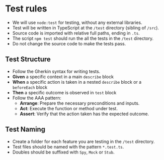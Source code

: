 # Test rules

- We will use `node:test` for testing, without any external libraries.
- Test will be written in TypeScript at the `/test` directory (sibling of `/src`).
- Source code is imported with relative full paths, ending in `.ts`.
- The script `npm test` should run the all the tests in the `/test` directory.
- Do not change the source code to make the tests pass.

## Test Structure
- Follow the Gherkin syntax for writing tests.
 - **Given** a specific context in a main `describe` block
 - **When** a specific action is taken in a nested `describe` block or a `beforeEach` block
 - **Then** a specific outcome is observed in `test` block
- Follow the AAA pattern:
  - **Arrange**: Prepare the necessary preconditions and inputs.
  - **Act**: Execute the function or method under test.
  - **Assert**: Verify that the action taken has the expected outcome.


## Test Naming
- Create a folder for each feature you are testing in the `/test` directory.
- Test files should be named with the pattern `*.test.ts`.  
- Doubles should be suffixed with `Spy`, `Mock` or `Stub`.